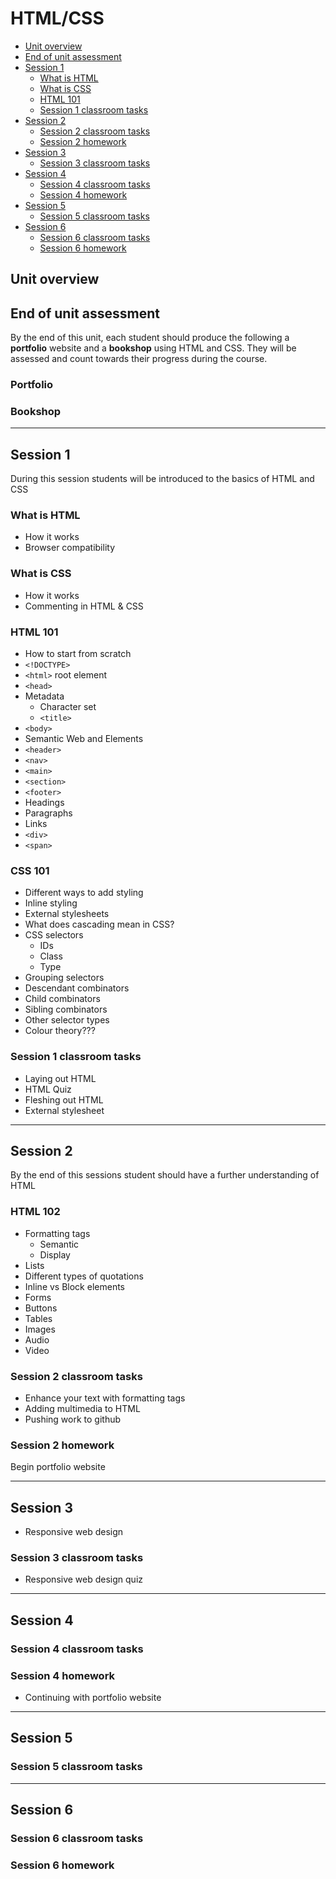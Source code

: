 # HTML/CSS

* [Unit overview](#unit-overview)
* [End of unit assessment](#end-of-unit-assessment)
* [Session 1](#session-1)
  * [What is HTML](#what-is-html)
  * [What is CSS](#what-is-css)
  * [HTML 101](#html-101)
  * [Session 1 classroom tasks](#session-1-classroom-tasks)
* [Session 2](#session-2)
  * [Session 2 classroom tasks](#session-2-classroom-tasks)
  * [Session 2 homework](#session-2-homework)
* [Session 3](#session-3)
  * [Session 3 classroom tasks](#session-3-classroom-tasks)
* [Session 4](#session-4)
  * [Session 4 classroom tasks](#session-4-classroom-tasks)
  * [Session 4 homework](#session-4-homework)
* [Session 5](#session-5)
  * [Session 5 classroom tasks](#session-5-classroom-tasks)
* [Session 6](#session-6)
  * [Session 6 classroom tasks](#session-6-classroom-tasks)
  * [Session 6 homework](#session-6-homework)

## Unit overview

<!--What are the outcomes of this unit-->

## End of unit assessment

By the end of this unit, each student should produce the following a **portfolio** website and a **bookshop** using HTML and CSS. They will be assessed and count towards their progress during the course.

### Portfolio

<!-- What should be included in their portfolios? -->

### Bookshop

<!-- What should be in the bookshop? -->

---

## Session 1

During this session students will be introduced to the basics of HTML and CSS

### What is HTML

* How it works
* Browser compatibility

### What is CSS

* How it works
* Commenting in HTML & CSS

### HTML 101

* How to start from scratch
* `<!DOCTYPE>`
* `<html>` root element
* `<head>`
* Metadata
  * Character set
  * `<title>`
* `<body>`
* Semantic Web and Elements
* `<header>`
* `<nav>`
* `<main>`
* `<section>`
* `<footer>`
* Headings
* Paragraphs
* Links
* `<div>`
* `<span>`

### CSS 101

* Different ways to add styling
* Inline styling
* External stylesheets
* What does cascading mean in CSS?
* CSS selectors
  * IDs
  * Class
  * Type
* Grouping selectors
* Descendant combinators
* Child combinators
* Sibling combinators
* Other selector types
* Colour theory???

### Session 1 classroom tasks

* Laying out HTML
* HTML Quiz
* Fleshing out HTML
* External stylesheet

---

## Session 2

By the end of this sessions student should have a further understanding of HTML

### HTML 102

* Formatting tags
  * Semantic
  * Display
* Lists
* Different types of quotations
* Inline vs Block elements
* Forms
* Buttons
* Tables
* Images
* Audio
* Video

### Session 2 classroom tasks

* Enhance your text with formatting tags
* Adding multimedia to HTML
* Pushing work to github

### Session 2 homework

Begin portfolio website

---

## Session 3

* Responsive web design

### Session 3 classroom tasks

* Responsive web design quiz

---

## Session 4

### Session 4 classroom tasks

### Session 4 homework

* Continuing with portfolio website

---

## Session 5

### Session 5 classroom tasks

---

## Session 6

### Session 6 classroom tasks

### Session 6 homework
